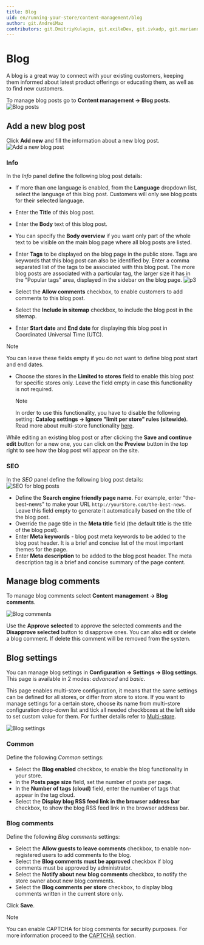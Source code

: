 ```yaml
---
title: Blog
uid: en/running-your-store/content-management/blog
author: git.AndreiMaz
contributors: git.DmitriyKulagin, git.exileDev, git.ivkadp, git.mariannk
---
```


# Blog

A blog is a great way to connect with your existing customers, keeping them informed about latest product offerings or educating them, as well as to find new customers.

To manage blog posts go to **Content management → Blog posts**.
![Blog posts](_static/blog/blog1.jpg)

## Add a new blog post

Click **Add new** and fill the information about a new blog post.
![Add a new blog post](_static/blog/add-new.jpg)

### Info
In the *Info* panel define the following blog post details:
* If more than one language is enabled, from the **Language** dropdown list, select the language of this blog post. Customers will only see blog posts for their selected language.
* Enter the **Title** of this blog post.
* Enter the **Body** text of this blog post.
* You can specify the **Body overview** if you want only part of the whole text to be visible on the main blog page where all blog posts are listed.
* Enter **Tags** to be displayed on the blog page in the public store. Tags are keywords that this blog post can also be identified by. Enter a comma separated list of the tags to be associated with this blog post. The more blog posts are associated with a particular tag, the larger size it has in the "Popular tags" area, displayed in the sidebar on the blog page.
   ![p3](_static/blog/Blog3.png)

* Select the **Allow comments** checkbox, to enable customers to add comments to this blog post.
* Select the **Include in sitemap** checkbox, to include the blog post in the sitemap.
* Enter **Start date** and **End date** for displaying this blog post in Coordinated Universal Time (UTC).

 > [!NOTE]
 > 
 > You can leave these fields empty if you do not want to define blog post start and end dates.

- Choose the stores in the **Limited to stores** field to enable this blog post for specific stores only. Leave the field empty in case this functionality is not required.
  > [!NOTE]
  >
	> In order to use this functionality, you have to disable the following setting: **Catalog settings → Ignore "limit per store" rules (sitewide)**. Read more about multi-store functionality [here](xref:en/getting-started/advanced-configuration/multi-store).

While editing an existing blog post or after clicking the **Save and continue edit** button for a new one, you can click on the **Preview** button in the top right to see how the blog post will appear on the site.

### SEO
In the *SEO* panel define the following blog post details:
![SEO for blog posts](_static/blog/blog4.jpg)

- Define the **Search engine friendly page name**. For example, enter "the-best-news" to make your URL `http://yourStore.com/the-best-news`. Leave this field empty to generate it automatically based on the title of the blog post.
- Override the page title in the **Meta title** field (the default title is the title of the blog post).
- Enter **Meta keywords** - blog post meta keywords to be added to the blog post header. It is a brief and concise list of the most important themes for the page.
- Enter **Meta description** to be added to the blog post header. The meta description tag is a brief and concise summary of the page content.

## Manage blog comments

To manage blog comments select **Content management → Blog comments**.

![Blog comments](_static/blog/blog5.jpg)

Use the **Approve selected** to approve the selected comments and the **Disapprove selected** button to disapprove ones.
You can also edit or delete a blog comment. If delete this comment will be removed from the system.

## Blog settings

You can manage blog settings in **Configuration → Settings → Blog settings**. This page is available in 2 modes: *advanced* and *basic*.

This page enables multi-store configuration, it means that the same settings can be defined for all stores, or differ from store to store. If you want to manage settings for a certain store, choose its name from multi-store configuration drop-down list and tick all needed checkboxes at the left side to set custom value for them. For further details refer to [Multi-store](xref:en/getting-started/advanced-configuration/multi-store).

![Blog settings](_static/blog/Blog-Setting.png)

### Common

Define the following *Common* settings:
* Select the **Blog enabled** checkbox, to enable the blog functionality in your store.
* In the **Posts page size** field, set the number of posts per page.
* In the **Number of tags (cloud)** field, enter the number of tags that appear in the tag cloud.
* Select the **Display blog RSS feed link in the browser address bar** checkbox, to show the blog RSS feed link in the browser address bar.

### Blog comments

Define the following *Blog comments* settings:
* Select the **Allow guests to leave comments** checkbox, to enable non-registered users to add comments to the blog.
* Select the **Blog comments must be approved** checkbox if blog comments must be approved by administrator.
* Select the **Notify about new blog comments** checkbox, to notify the store owner about new blog comments.
* Select the **Blog comments per store** checkbox, to display blog comments written in the current store only.

Click **Save**.

> [!NOTE]
>
> You can enable CAPTCHA for blog comments for security purposes. For more information proceed to the [CAPTCHA](xref:en/getting-started/advanced-configuration/security-settings#captcha) section.